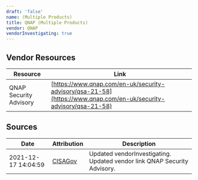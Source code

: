 ```yaml
---
draft: 'false'
name: (Multiple Products)
title: QNAP (Multiple Products)
vendor: QNAP
vendorInvestigating: true
---
```


## Vendor Resources
| Resource | Link |
| --- | --- |
| QNAP Security Advisory | [https://www.qnap.com/en-uk/security-advisory/qsa-21-58](https://www.qnap.com/en-uk/security-advisory/qsa-21-58) |



## Sources
| Date | Attribution | Description |
| --- | --- | --- |
| 2021-12-17 14:04:59 | [CISAGov](https://raw.githubusercontent.com/cisagov/log4j-affected-db/develop/README.md) | Updated vendorInvestigating. Updated vendor link QNAP Security Advisory.  |
